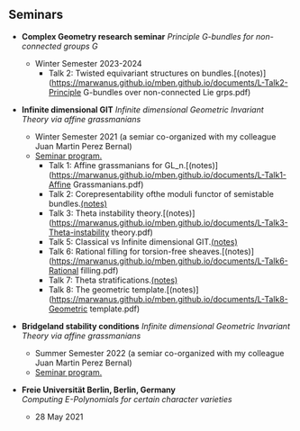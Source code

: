 ## Seminars

- **Complex Geometry research seminar** 
  *Principle G-bundles for non-connected groups G*  
  - Winter Semester 2023-2024 
     - Talk 2: Twisted equivariant structures on bundles.[(notes)](https://marwanus.github.io/mben.github.io/documents/L-Talk2-Principle G-bundles over non-connected Lie grps.pdf)

- **Infinite dimensional GIT** 
  *Infinite dimensional Geometric Invariant Theory via affine grassmanians*  
  - Winter Semester 2021 (a semiar co-organized with my colleague Juan Martin Perez Bernal)
  - [Seminar program.](https://marwanus.github.io/mben.github.io/documents/Program_Infinite_dimensional_GIT.pdf)
    - Talk 1: Affine grassmanians for GL_n.[(notes)](https://marwanus.github.io/mben.github.io/documents/L-Talk1-Affine Grassmanians.pdf)
    - Talk 2: Corepresentability ofthe moduli functor of semistable bundles.[(notes)](https://marwanus.github.io/mben.github.io/documents/L-Talk2-Corepresentability_of_mod_functor.pdf)
    - Talk 3: Theta instability theory.[(notes)](https://marwanus.github.io/mben.github.io/documents/L-Talk3-Theta-instability theory.pdf)
    - Talk 5: Classical vs Infinite dimensional GIT.[(notes)](https://marwanus.github.io/mben.github.io/documents/L-Talk5-Inf_dim_GIT_vs_Classical.pdf)
    - Talk 6: Rational filling for torsion-free sheaves.[(notes)](https://marwanus.github.io/mben.github.io/documents/L-Talk6-Rational filling.pdf)
    - Talk 7: Theta stratifications.[(notes)](https://marwanus.github.io/mben.github.io/documents/P-Talk7-theta_stratif_Lambda_coh.pdf)
    - Talk 8: The geometric template.[(notes)](https://marwanus.github.io/mben.github.io/documents/L-Talk8-Geometric template.pdf)

- **Bridgeland stability conditions** 
  *Infinite dimensional Geometric Invariant Theory via affine grassmanians*  
  - Summer Semester 2022 (a semiar co-organized with my colleague Juan Martin Perez Bernal)
  - [Seminar program.](https://marwanus.github.io/mben.github.io/documents/program_Bridgeland_stability_SoSE22.pdf)    




  
- **Freie Universität Berlin, Berlin, Germany**  
  *Computing E-Polynomials for certain character varieties*  
  - 28 May 2021

